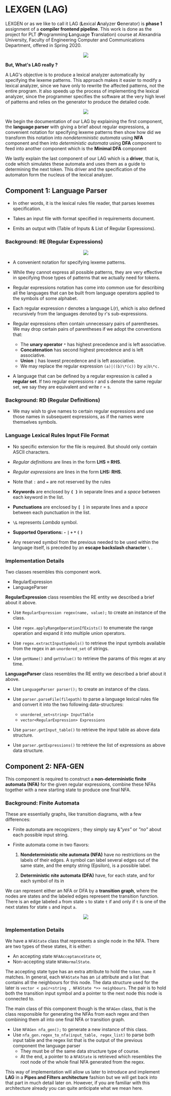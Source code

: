 # LEXGEN (LAG)

LEXGEN or as we like to call it LAG (**L**exical **A**nalyzer **G**enerator) is **phase 1** assignment of a **compiler frontend pipeline**. This work is done as the project for PLT (**P**rogramming **L**anguage **T**ranslation) course at Alexandria University, Faculty of Engineering Computer and Communications Department, offered in Spring 2020.

<p align='center'>
<img src="./images/1.png"/>
</p>

**But, What's LAG really ?**

A LAG's objective is to produce a lexical analyzer automatically by specifying the lexeme patterns. This approach makes it easier to modify a lexical analyzer, since we have only to rewrite the affected patterns, not the entire program. It also speeds up the process of implementing the lexical analyzer, since the programmer specifies the software at the very high level of patterns and relies on the generator to produce the detailed code.

<p align='center'><img src="./images/2.png"/></p>

We begin the documentation of our LAG by explaining the first component, the **language parser** with giving a brief about regular expressions, a convenient notation for specifying lexeme patterns then show how did we transform this notation into *nondeterministic automata* using **NFA** component
and then into *deterministic automata* using **DFA** component to feed into another component which is the **Minimal DFA** component

We lastly explain the last component of our LAG which is a **driver**, that is, code which simulates these automata and uses them as a guide to determining the next token. This driver and the specification of the automaton form the nucleus of the lexical analyzer.

## Component 1: Language Parser

- In other words, it is the lexical rules file reader, that parses lexemes specification.

- Takes an input file with format specified in requirements document.

- Emits an output with (Table of Inputs & List of Regular Expressions).

### Background: RE (Regular Expressions)

<p align='center'><img src="./images/3.png"/></p>

- A convenient notation for specifying lexeme patterns.
- While they cannot express all possible patterns, they are very effective in specifying those types of patterns that we actually need for tokens.
- Regular expressions notation has come into common use for describing all the languages that can be built from language operators applied to the symbols of some alphabet.
- Each regular expression r denotes a language L(r), which is also defined recursively from the languages denoted by r's sub-expressions.
- Regular expressions often contain unnecessary pairs of parentheses. We may drop certain pairs of parentheses if we adopt the conventions that:

  - The **unary operator** `*` has highest precedence and is left associative.
  - **Concatenation** has second highest precedence and is left associative.
  - **Union** `|` has lowest precedence and is left associative.
  - We may replace the regular expression `(a)|((b)\*(c))` by `a|b\*c.`

- A language that can be defined by a regular expression is called a **regular set**. If two regular expressions r and s denote the same regular set, we say they are equivalent and write r = s.

### Background: RD (Regular Definitions)

- We may wish to give names to certain regular expressions and use those names in subsequent expressions, as if the names were themselves symbols.

### Language Lexical Rules Input File Format

- No specific extension for the file is required. But should only contain ASCII characters.

- *Regular definitions* are lines in the form **LHS = RHS**.

- *Regular expressions* are lines in the form **LHS: RHS**.
- Note that `:` and `=` are not reserved by the rules 
- **Keywords** are enclosed by **`{ }`** in separate lines and a *space* between each keyword in the list.

- **Punctuations** are enclosed by **`[ ]`** in separate lines and a *space* between each punctuation in the list.

- **`\L`** represents *Lambda* symbol.

- **Supported Operations: `-` `|` `+` `*` `(` `)`**
- Any reserved symbol from the previous needed to be used within the language itself, is preceded by an **escape backslash character** `\` .

### Implementation Details

Two classes resembles this component work.

- RegularExpression
- LanguageParser

**RegularExpression** class resembles the RE entity we described a brief about it above.

- Use `RegularExpression regex(name, value);` to create an instance of the class.

- Use `regex.applyRangeOperationIfExists()` to enumerate the range operation and expand it into multiple union operators.

- Use `regex.extractInputSymbols()` to retrieve the input symbols available from the regex in an `unordered_set` of strings.

- Use `getName()` and `getValue()` to retrieve the params of this regex at any time.

**LanguageParser** class resembles the RE entity we described a brief about it above.

- Use `LanguageParser parser();` to create an instance of the class.

- Use `parser.parseFile(filepath)` to parse a language lexical rules file and convert it into the two following data-structures:

  - `unordered_set<string> InputTable`
  - `vector<RegularExpression> Expressions`

- Use `parser.getInput_table()` to retrieve the input table as above data structure.

- Use `parser.getExpressions()` to retrieve the list of expressions as above data structure.

## Component 2: NFA-GEN

This component is required to construct a
**non-deterministic finite automata (NFA)** for the given regular expressions, combine these
NFAs together with a new starting state to produce one final NFA.

### Background: Finite Automata

These are essentially graphs, like transition diagrams, with a few differences:

- Finite automata are recognizers ; they simply say &*"yes"* or *"no"* about each possible input string.

- Finite automata come in two flavors:

    1. **Nondeterministic nite automata (NFA)** have no restrictions on the labels of their edges. A symbol can label several edges out of the same state, and the empty string (Epsilon), is a possible label.

    2. **Deterministic nite automata (DFA)** have, for each state, and for each symbol of its in

We can represent either an NFA or DFA by a **transition graph**, where the nodes are states and the labeled edges represent the transition function. There is an edge labeled `a` from state `s` to state `t` if and only if `t` is one of the next states for state `s` and input `a`.

<p align='center'><img src="./images/4.png"/></p>

### Implementation Details

We have a `NFAState` class that represents a single node in the NFA. There are two types of these states, it is either:

- An accepting state `NFAAcceptanceState` or,
- Non-accepting state `NFANormalState`.

The accepting state type has an extra attribute to hold the `token_name` it matches.
In general, each `NFAState` has an `id` attribute and a list that contains all the neighbours for this node.
The data structure used for the later is `vector < pair<string , NFAState *>> neighbours`. The pair is to hold both the transition input symbol and a pointer to the next node this node is connected to.

The main class of this component though is  the `NFAGen` class, that is the class responsible for generating the NFAs from each regex and then combining them all into one final NFA or transition graph.

- Use `NFAGen nfa_gen();` to generate a new instance of this class.
- Use `nfa_gen.regex_to_nfa(input_table, regex_list)` to parse both input table and the regex list that is the output of the previous component the language parser
  - They must be of the same data structure type of course.
  - At the end, a pointer to a `NFAState` is retrieved which resembles the root node of the whole final NFA generated from the regex.

This way of implementation will allow us later to introduce and implement **LAG** in a **Pipes and Filters architecture** fashion but we will get back into that part in much detail later on. However, if you are familiar with this architecture already you can quite anticipate what we mean here.
